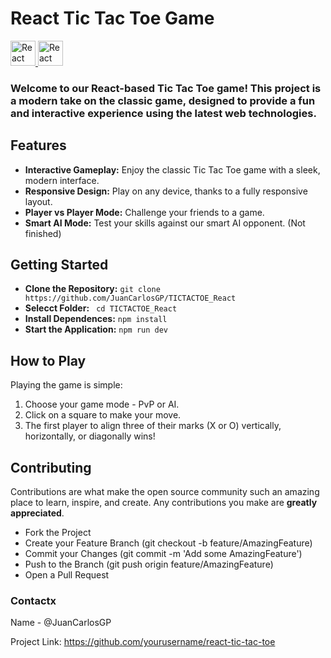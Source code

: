 # React Tic Tac Toe Game

<a href="https://es.react.dev/">
    <img src="https://upload.wikimedia.org/wikipedia/commons/a/a7/React-icon.svg" width="40" height="40" alt="React">  
</a>
<a href="https://www.w3schools.com/js/default.asp">
    <img src="https://upload.wikimedia.org/wikipedia/commons/thumb/9/99/Unofficial_JavaScript_logo_2.svg/1024px-Unofficial_JavaScript_logo_2.svg.png" width="40" height="40" alt="React">  
</a>

### Welcome to our React-based Tic Tac Toe game! This project is a modern take on the classic game, designed to provide a fun and interactive experience using the latest web technologies.

## Features
- **Interactive Gameplay:** Enjoy the classic Tic Tac Toe game with a sleek, modern interface.
- **Responsive Design:** Play on any device, thanks to a fully responsive layout.
- **Player vs Player Mode:** Challenge your friends to a game.
- **Smart AI Mode:** Test your skills against our smart AI opponent. (Not finished)

## Getting Started
  - **Clone the Repository:**
    ``` git clone https://github.com/JuanCarlosGP/TICTACTOE_React ```
  - **Selecct Folder:**
    ``` cd TICTACTOE_React```
 - **Install Dependences:**
       ``` npm install ```
  - **Start the Application:**
    ``` npm run dev  ```
## How to Play
Playing the game is simple:

1. Choose your game mode - PvP or AI.
2. Click on a square to make your move.
3. The first player to align three of their marks (X or O) vertically, horizontally, or diagonally wins!

## Contributing
Contributions are what make the open source community such an amazing place to learn, inspire, and create. Any contributions you make are **greatly appreciated**.

- Fork the Project
- Create your Feature Branch (git checkout -b feature/AmazingFeature)
- Commit your Changes (git commit -m 'Add some AmazingFeature')
- Push to the Branch (git push origin feature/AmazingFeature)
- Open a Pull Request

### Contactx
Name - @JuanCarlosGP

Project Link: https://github.com/yourusername/react-tic-tac-toe

